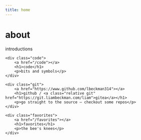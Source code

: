 ```yaml
---
title: home
---
```


<div class="home">
    <div class="about">
        <a href="/about"></a>
        <h1>about</h1>
        <p>introductions</p>
    </div>

    <div class="code">
        <a href="/code"></a>
        <h1>code</h1>
        <p>bits and symbols</p>
    </div>

    <div class="git">
        <a href="https://www.github.com/lbeckman314"></a>
        <h1>github / <a class="relative git" href="https://git.liambeckman.com/liam">gitea</a></h1>
        <p>go straight to the source — checkout some repos</p>
    </div>

    <div class="favorites">
        <a href="/favorites"></a>
        <h1>favorites</h1>
        <p>the bee's knees</p>
    </div>
</div>

